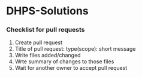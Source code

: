 # DHPS-Solutions

<h3>Checklist for pull requests</h2>
<ol>
  <li>Create pull request</li>
  <li>Title of pull request: type(scope): short message</li>
  <li>Write files added/changed</li>
  <li>Wrte summary of changes to those files</li>
  <li>Wait for another owner to accept pull request</li>
</ol>
